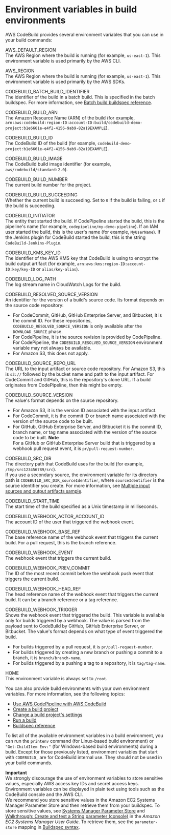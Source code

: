 # Environment variables in build environments<a name="build-env-ref-env-vars"></a>

AWS CodeBuild provides several environment variables that you can use in your build commands:

AWS\_DEFAULT\_REGION  
The AWS Region where the build is running \(for example, `us-east-1`\)\. This environment variable is used primarily by the AWS CLI\.

AWS\_REGION  
The AWS Region where the build is running \(for example, `us-east-1`\)\. This environment variable is used primarily by the AWS SDKs\.

CODEBUILD\_BATCH\_BUILD\_IDENTIFIER  
The identifier of the build in a batch build\. This is specified in the batch buildspec\. For more information, see [Batch build buildspec reference](batch-build-buildspec.md)\.

CODEBUILD\_BUILD\_ARN  
The Amazon Resource Name \(ARN\) of the build \(for example, `arn:aws:codebuild:region-ID:account-ID:build/codebuild-demo-project:b1e6661e-e4f2-4156-9ab9-82a19EXAMPLE`\)\.

CODEBUILD\_BUILD\_ID  
The CodeBuild ID of the build \(for example, `codebuild-demo-project:b1e6661e-e4f2-4156-9ab9-82a19EXAMPLE`\)\.

CODEBUILD\_BUILD\_IMAGE  
The CodeBuild build image identifier \(for example, `aws/codebuild/standard:2.0`\)\.

CODEBUILD\_BUILD\_NUMBER  
The current build number for the project\.

CODEBUILD\_BUILD\_SUCCEEDING  
Whether the current build is succeeding\. Set to `0` if the build is failing, or `1` if the build is succeeding\.

CODEBUILD\_INITIATOR  
The entity that started the build\. If CodePipeline started the build, this is the pipeline's name \(for example, `codepipeline/my-demo-pipeline`\)\. If an IAM user started the build, this is the user's name \(for example, `MyUserName`\)\. If the Jenkins plugin for CodeBuild started the build, this is the string `CodeBuild-Jenkins-Plugin`\.

CODEBUILD\_KMS\_KEY\_ID  
The identifier of the AWS KMS key that CodeBuild is using to encrypt the build output artifact \(for example, `arn:aws:kms:region-ID:account-ID:key/key-ID` or `alias/key-alias`\)\.

CODEBUILD\_LOG\_PATH  
The log stream name in CloudWatch Logs for the build\.

CODEBUILD\_RESOLVED\_SOURCE\_VERSION  
An identifier for the version of a build's source code\. Its format depends on the source code repository:  
+ For CodeCommit, GitHub, GitHub Enterprise Server, and Bitbucket, it is the commit ID\. For these repositories, `CODEBUILD_RESOLVED_SOURCE_VERSION` is only available after the `DOWNLOAD_SOURCE` phase\. 
+ For CodePipeline, it is the source revision is provided by CodePipeline\. For CodePipeline, the `CODEBUILD_RESOLVED_SOURCE_VERSION` environment variable may not always be available\. 
+ For Amazon S3, this does not apply\. 

CODEBUILD\_SOURCE\_REPO\_URL  
The URL to the input artifact or source code repository\. For Amazon S3, this is `s3://` followed by the bucket name and path to the input artifact\. For CodeCommit and GitHub, this is the repository's clone URL\. If a build originates from CodePipeline, then this might be empty\.

CODEBUILD\_SOURCE\_VERSION  
The value's format depends on the source repository\.  
+ For Amazon S3, it is the version ID associated with the input artifact\.
+ For CodeCommit, it is the commit ID or branch name associated with the version of the source code to be built\.
+ For GitHub, GitHub Enterprise Server, and Bitbucket it is the commit ID, branch name, or tag name associated with the version of the source code to be built\.
**Note**  
For a GitHub or GitHub Enterprise Server build that is triggered by a webhook pull request event, it is `pr/pull-request-number`\.

CODEBUILD\_SRC\_DIR  
The directory path that CodeBuild uses for the build \(for example, `/tmp/src123456789/src`\)\.  
If you use a secondary source, the environment variable for its directory path is `CODEBUILD_SRC_DIR_sourceIdentifier`, where `sourceIdentifier` is the source identifier you create\. For more information, see [Multiple input sources and output artifacts sample](sample-multi-in-out.md)\.

CODEBUILD\_START\_TIME  
The start time of the build specified as a Unix timestamp in milliseconds\.

CODEBUILD\_WEBHOOK\_ACTOR\_ACCOUNT\_ID  
The account ID of the user that triggered the webhook event\.

CODEBUILD\_WEBHOOK\_BASE\_REF  
The base reference name of the webhook event that triggers the current build\. For a pull request, this is the branch reference\.

CODEBUILD\_WEBHOOK\_EVENT  
The webhook event that triggers the current build\.

CODEBUILD\_WEBHOOK\_PREV\_COMMIT  
The ID of the most recent commit before the webhook push event that triggers the current build\.

CODEBUILD\_WEBHOOK\_HEAD\_REF  
The head reference name of the webhook event that triggers the current build\. It can be a branch reference or a tag reference\.

CODEBUILD\_WEBHOOK\_TRIGGER  
Shows the webhook event that triggered the build\. This variable is available only for builds triggered by a webhook\. The value is parsed from the payload sent to CodeBuild by GitHub, GitHub Enterprise Server, or Bitbucket\. The value's format depends on what type of event triggered the build\.  
+ For builds triggered by a pull request, it is `pr/pull-request-number`\. 
+ For builds triggered by creating a new branch or pushing a commit to a branch, it is `branch/branch-name`\. 
+ For builds triggered by a pushing a tag to a repository, it is `tag/tag-name`\. 

HOME  
This environment variable is always set to `/root`\.

You can also provide build environments with your own environment variables\. For more information, see the following topics:
+ [Use AWS CodePipeline with AWS CodeBuild](how-to-create-pipeline.md)
+ [Create a build project](create-project.md)
+ [Change a build project's settings](change-project.md)
+ [Run a build](run-build.md)
+ [Buildspec reference](build-spec-ref.md)

To list all of the available environment variables in a build environment, you can run the `printenv` command \(for Linux\-based build environment\) or `"Get-ChildItem Env:"` \(for Windows\-based build environments\) during a build\. Except for those previously listed, environment variables that start with `CODEBUILD_` are for CodeBuild internal use\. They should not be used in your build commands\.

**Important**  
We strongly discourage the use of environment variables to store sensitive values, especially AWS access key IDs and secret access keys\. Environment variables can be displayed in plain text using tools such as the CodeBuild console and the AWS CLI\.  
We recommend you store sensitive values in the Amazon EC2 Systems Manager Parameter Store and then retrieve them from your buildspec\. To store sensitive values, see [Systems Manager Parameter Store](https://docs.aws.amazon.com/systems-manager/latest/userguide/systems-manager-paramstore.html) and [Walkthrough: Create and test a String parameter \(console\)](https://docs.aws.amazon.com/systems-manager/latest/userguide/sysman-paramstore-console.html) in the *Amazon EC2 Systems Manager User Guide*\. To retrieve them, see the `parameter-store` mapping in [Buildspec syntax](build-spec-ref.md#build-spec-ref-syntax)\.